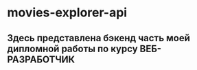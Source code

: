 # movies-explorer-api
## Здесь представлена бэкенд часть моей дипломной работы по курсу ВЕБ-РАЗРАБОТЧИК
